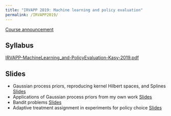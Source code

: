 ```yaml
---
title: "IRVAPP 2019: Machine learning and policy evaluation"
permalink: /IRVAPP2019/
---
```



[Course announcement](https://irvapp.fbk.eu/trainings/detail/14958/irvapp-advanced-spring-school-2019-advanced-methods-for-impact-evaluation-2019/)


## Syllabus


[IRVAPP-MachineLearning_and-PolicyEvaluation-Kasy-2019.pdf](/home/files/teaching/IRVAPP2019/IRVAPP-MachineLearning_and-PolicyEvaluation-Kasy-2019.pdf)

## Slides

* Gaussian process priors, reproducing kernel Hilbert spaces, and Splines
[Slides](/home/files/teaching/IRVAPP2019/1-GaussianProcessPriors-Slides.pdf)
* Applications of Gaussian process priors from my own work
[Slides](/home/files/teaching/IRVAPP2019/2-Applications-Slides.pdf)
* Bandit problems
[Slides](/home/files/teaching/IRVAPP2019/3-BanditProblems-Slides.pdf)
* Adaptive treatment assignment in experiments for policy choice
[Slides](/home/files/teaching/IRVAPP2019/4-adaptiveexperiments-slides.pdf)
